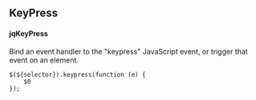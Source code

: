 ## KeyPress
#### jqKeyPress
Bind an event handler to the "keypress" JavaScript event, or trigger that event on an element.
```
$(${selector}).keypress(function (e) { 
	$0
});
```